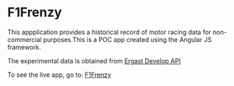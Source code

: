 # F1Frenzy

This appplication provides a historical record of motor racing data for non-commercial purposes.This is a POC app created using the Angular JS framework.

The experimental data is obtained from [Ergast Develop API](http://ergast.com/mrd/)

To see the live app, go to: [F1Frenzy](https://f1-frenzy.herokuapp.com/#/home)